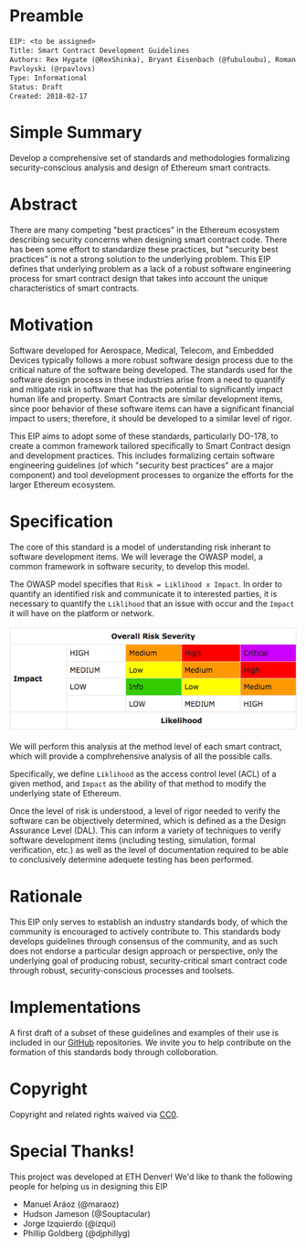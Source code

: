 # Preamble
```
EIP: <to be assigned>
Title: Smart Contract Development Guidelines
Authors: Rex Hygate (@RexShinka), Bryant Eisenbach (@fubuloubu), Roman Pavloyski (@rpavlovs)
Type: Informational
Status: Draft
Created: 2018-02-17
```

# Simple Summary
Develop a comprehensive set of standards and methodologies formalizing
security-conscious analysis and design of Ethereum smart contracts.

# Abstract
There are many competing "best practices" in the Ethereum ecosystem describing security concerns
when designing smart contract code. There has been some effort to standardize these practices,
but "security best practices" is not a strong solution to the underlying problem.
This EIP defines that underlying problem as a lack of a robust software engineering process
for smart contract design that takes into account the unique characteristics of smart contracts.

# Motivation
Software developed for Aerospace, Medical, Telecom, and Embedded Devices typically follows a more
robust software design process due to the critical nature of the software being developed.
The standards used for the software design process in these industries arise from a need to
quantify and mitigate risk in software that has the potential to significantly impact human life and property.
Smart Contracts are similar development items, since poor behavior of these software items can have
a significant financial impact to users; therefore, it should be developed to a similar level of rigor.

This EIP aims to adopt some of these standards, particularly DO-178, to create a common
framework tailored specifically to Smart Contract design and development practices.
This includes formalizing certain software engineering guidelines
(of which "security best practices" are a major component) and tool development processes
to organize the efforts for the larger Ethereum ecosystem.

# Specification
The core of this standard is a model of understanding risk inherant to software development items.
We will leverage the OWASP model, a common framework in software security, to develop this model.

The OWASP model specifies that `Risk = Liklihood x Impact`.
In order to quantify an identified risk and communicate it to interested parties,
it is necessary to quantify the `Liklihood` that an issue with occur and the `Impact`
it will have on the platform or network.

![OWASP](sc-design-guidelines/astp_risk_rating.png)

We will perform this analysis at the method level of each smart contract,
which will provide a comphrehensive analysis of all the possible calls.

Specifically, we define `Liklihood` as the access control level (ACL) of a given method,
and `Impact` as the ability of that method to modify the underlying state of Ethereum.

Once the level of risk is understood, a level of rigor needed to verify the software can be
objectively determined, which is defined as a the Design Assurance Level (DAL).
This can inform a variety of techniques to verify software development items
(including testing, simulation, formal verification, etc.) as well as the level of
documentation required to be able to conclusively determine adequete testing has been performed.

# Rationale
This EIP only serves to establish an industry standards body,
of which the community is encouraged to actively contribute to.
This standards body develops guidelines through consensus of the community,
and as such does not endorse a particular design approach or perspective,
only the underlying goal of producing robust, security-critical smart contract code
through robust, security-conscious processes and toolsets.

# Implementations
A first draft of a subset of these guidelines and examples of their use is included in our
[GitHub](https://github.com/SecurEth) repositories.
We invite you to help contribute on the formation of this standards body through colloboration.

# Copyright
Copyright and related rights waived via [CC0](https://creativecommons.org/publicdomain/zero/1.0/).

# Special Thanks!
This project was developed at ETH Denver!
We'd like to thank the following people for helping us in designing this EIP
* Manuel Aráoz (@maraoz)
* Hudson Jameson (@Souptacular)
* Jorge Izquierdo (@izqui)
* Phillip Goldberg (@djphillyg)
